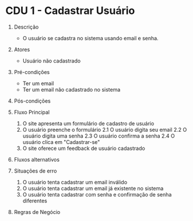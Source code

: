 # CDU 1 - Cadastrar Usuário

1. Descrição
    - O usuário se cadastra no sistema usando email e senha.

2. Atores
    * Usuário não cadastrado

3. Pré-condições
    * Ter um email
    * Ter um email não cadastrado no sistema

4. Pós-condições

5. Fluxo Principal
    1. O site apresenta um formulário de cadastro de usuário
    2. O usuário preenche o formulário
        2.1 O usuário digita seu email
        2.2 O usuário digita uma senha
        2.3 O usuário confirma a senha
        2.4 O usuário clica em "Cadastrar-se"
    3. O site oferece um feedback de usuário cadastrado

6. Fluxos alternativos

7. Situações de erro
    1. O usuário tenta cadastrar um email inválido
    2. O usuário tenta cadastrar um email já existente no sistema
    3. O usuário tenta cadastrar com senha e confirmação de senha diferentes

8. Regras de Negócio
